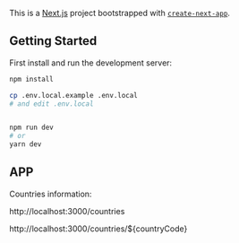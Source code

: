 This is a [Next.js](https://nextjs.org/) project bootstrapped with [`create-next-app`](https://github.com/vercel/next.js/tree/canary/packages/create-next-app).

## Getting Started

First install and run the development server:

```bash
npm install

cp .env.local.example .env.local
# and edit .env.local


npm run dev
# or
yarn dev
```

## APP

Countries information:

http://localhost:3000/countries

http://localhost:3000/countries/${countryCode}

